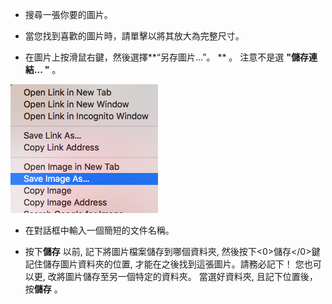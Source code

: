 - 搜尋一張你要的圖片。

- 當您找到喜歡的圖片時，請單擊以將其放大為完整尺寸。

- 在圖片上按滑鼠右鍵，然後選擇**“另存圖片...”。 ** 。 注意不是選 **"儲存連結... "** 。

![選擇“另存圖片”的選單](images/saveImgAs.png)

- 在對話框中輸入一個簡短的文件名稱。

- 按下**儲存** 以前, 記下將圖片檔案儲存到哪個資料夾, 然後按下<0>儲存</0>鍵 記住儲存圖片資料夾的位置, 才能在之後找到這張圖片。請務必記下！ 您也可以更, 改將圖片儲存至另一個特定的資料夾。 當選好資料夾, 且記下位置後，按**儲存** 。
